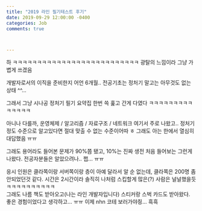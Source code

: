 ```yaml
---
title: "2019 라인 필기테스트 후기"
date: 2019-09-29 12:00:00 -0400
categories: Job
comments: true



---
```




하 ㅋㅋㅋㅋㅋㅋㅋㅋㅋㅋㅋㅋㅋㅋㅋㅋㅋㅋㅋㅋㅋㅋㅋㅋㅋㅋ 광탈의 느낌이라 그냥 가볍게 쓰겠음  

개발자로서의 이직을 준비한지 어언 6개월.. 전공기초는 정처기 말고는 아무것도 없는 상태 ^^...  

그래서 그냥 시나공 정처기 필기 요약집 한번 쓱 훑고 간게 다였다 ㅋㅋㅋㅋㅋㅋㅋㅋㅋㅋㅋㅋㅋㅋ  

아니나 다를까, 운영체제 / 알고리즘 / 자료구조 / 네트워크 여기서 주로 나왔고.. 정처기 정도 수준으로 알고있다면 절대 맞출 수 없는 수준이어따 ㅎ  그래도 아는 한에서 열심히 대답했음 ㅠㅠ  

그래도 용어라도 들어본 문제가 90%쯤 됐고, 10%는 진짜 생전 처음 들어보는 그런게 나왔다. 전공자분들은 알았으려나.. 쩝... ㅠㅠ 

응시 인원은 클라쪽이랑 서버쪽이랑 층이 아예 달라서 알 순 없는데, 클라쪽은 200명 좀 안되었던것 같다. 시간은 2시간이라 솔직히 나처럼 스킵할게 많은(?) 사람은 널널했을듯 ㅋㅋㅋㅋㅋㅋㅋㅋㅋㅋ  
그래도 나름 책도 받아오고(나는 라인 개발자입니다) 스티커랑 스벅 카드도 받아왔다. 
좋은 경험이었다고 생각하고... ㅠㅠ 이제 nhn 코테 보러가야즹... 흑흑



